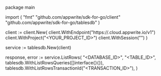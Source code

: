 package main

import (
    "fmt"
    "github.com/appwrite/sdk-for-go/client"
    "github.com/appwrite/sdk-for-go/tablesdb"
)

client := client.New(
    client.WithEndpoint("https://<REGION>.cloud.appwrite.io/v1")
    client.WithProject("<YOUR_PROJECT_ID>")
    client.WithSession("")
)

service := tablesdb.New(client)

response, error := service.ListRows(
    "<DATABASE_ID>",
    "<TABLE_ID>",
    tablesdb.WithListRowsQueries([]interface{}{}),
    tablesdb.WithListRowsTransactionId("<TRANSACTION_ID>"),
)
